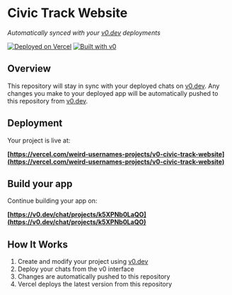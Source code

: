 # Civic Track Website

*Automatically synced with your [v0.dev](https://v0.dev) deployments*

[![Deployed on Vercel](https://img.shields.io/badge/Deployed%20on-Vercel-black?style=for-the-badge&logo=vercel)](https://vercel.com/weird-usernames-projects/v0-civic-track-website)
[![Built with v0](https://img.shields.io/badge/Built%20with-v0.dev-black?style=for-the-badge)](https://v0.dev/chat/projects/k5XPNb0LaQO)

## Overview

This repository will stay in sync with your deployed chats on [v0.dev](https://v0.dev).
Any changes you make to your deployed app will be automatically pushed to this repository from [v0.dev](https://v0.dev).

## Deployment

Your project is live at:

**[https://vercel.com/weird-usernames-projects/v0-civic-track-website](https://vercel.com/weird-usernames-projects/v0-civic-track-website)**

## Build your app

Continue building your app on:

**[https://v0.dev/chat/projects/k5XPNb0LaQO](https://v0.dev/chat/projects/k5XPNb0LaQO)**

## How It Works

1. Create and modify your project using [v0.dev](https://v0.dev)
2. Deploy your chats from the v0 interface
3. Changes are automatically pushed to this repository
4. Vercel deploys the latest version from this repository